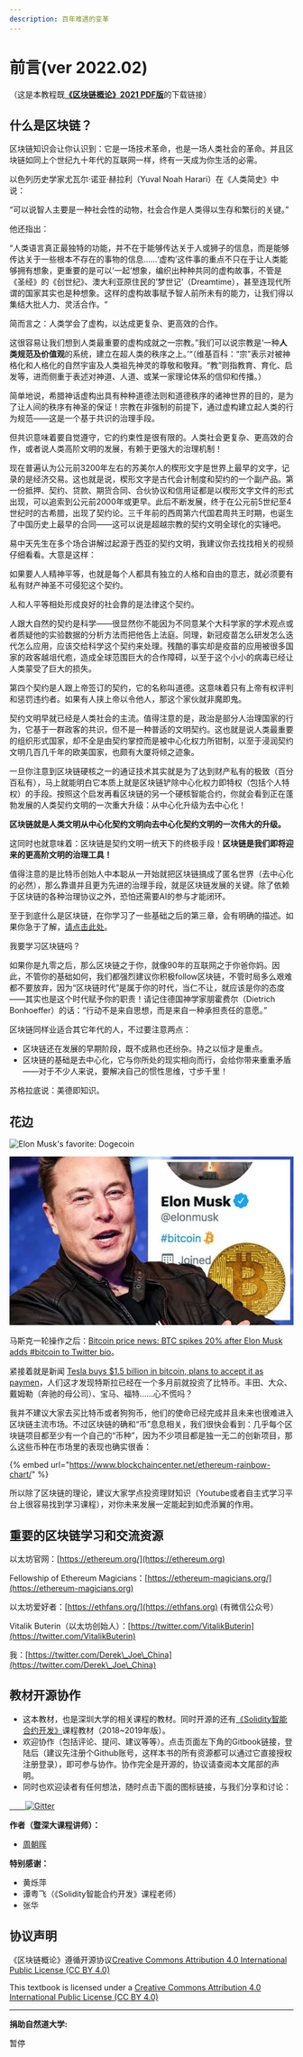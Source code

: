 ```yaml
---
description: 百年难遇的变革
---
```


# 前言(ver 2022.02)

（这是本教程既[**《区块链概论》2021 PDF版**](https://naturaldao.io/forum/essentials/33-%E3%80%8A%E5%8C%BA%E5%9D%97%E9%93%BE%E6%A6%82%E8%AE%BA%E3%80%8B2021%E7%89%88.html)的下载链接）

## **什么是区块链？**

区块链知识会让你认识到：它是一场技术革命，也是一场人类社会的革命。并且区块链如同上个世纪九十年代的互联网一样，终有一天成为你生活的必需。

以色列历史学家尤瓦尔·诺亚·赫拉利（Yuval Noah Harari）在《人类简史》中说：

“可以说智人主要是一种社会性的动物，社会合作是人类得以生存和繁衍的关键。”

他还指出：

“人类语言真正最独特的功能，并不在于能够传达关于人或狮子的信息，而是能够传达关于一些根本不存在的事物的信息……‘虚构’这件事的重点不只在于让人类能够拥有想象，更重要的是可以‘一起’想象，编织出种种共同的虚构故事，不管是《圣经》的《创世纪》、澳大利亚原住民的‘梦世记’（Dreamtime），甚至连现代所谓的国家其实也是种想象。这样的虚构故事赋予智人前所未有的能力，让我们得以集结大批人力、灵活合作。“

简而言之：人类学会了虚构，以达成更复杂、更高效的合作。

这很容易让我们想到人类最重要的虚构成就之一宗教。”我们可以说宗教是‘一种**人类规范及价值观**的系统，建立在超人类的秩序之上。’“（维基百科：“宗”表示对被神格化和人格化的自然宇宙及人类祖先神灵的尊敬和敬拜。“教”则指教育、育化、启发等，进而侧重于表述对神道、人道、或某一家理论体系的信仰和传播。）

简单地说，希腊神话虚构出具有种种道德法则和道德秩序的诸神世界的目的，是为了让人间的秩序有神圣的保证！宗教在非强制的前提下，通过虚构建立起人类的行为规范——这是一个基于共识的治理手段。

但共识意味着要自觉遵守，它的约束性是很有限的。人类社会更复杂、更高效的合作，或者说人类高阶文明的发展，有赖于更强大的治理机制！

现在普遍认为公元前3200年左右的苏美尔人的楔形文字是世界上最早的文字，记录的是经济交易。这也就是说，楔形文字是古代会计制度和契约的一个副产品。第一份抵押、契约、贷款、期货合同、合伙协议和信用证都是以楔形文字文件的形式出现，可以追索到公元前2000年或更早。此后不断发展，终于在公元前5世纪至4世纪时的古希腊，出现了契约论。三千年前的西周第六代国君周共王时期，也诞生了中国历史上最早的合同——这可以说是超越宗教的契约文明全球化的实锤吧。

易中天先生在多个场合讲解过起源于西亚的契约文明，我建议你去找找相关的视频仔细看看。大意是这样：

如果要人人精神平等，也就是每个人都具有独立的人格和自由的意志，就必须要有私有财产神圣不可侵犯这个契约。

人和人平等相处形成良好的社会靠的是法律这个契约。

人跟大自然的契约是科学——很显然你不能因为不同意某个大科学家的学术观点或者质疑他的实验数据的分析方法而把他告上法庭。同理，新冠疫苗怎么研发怎么迭代怎么应用，应该交给科学这个契约来处理。残酷的事实却是疫苗的应用被很多国家的政客越俎代庖，造成全球范围巨大的合作障碍，以至于这个小小的病毒已经让人类蒙受了巨大的损失。

第四个契约是人跟上帝签订的契约，它的名称叫道德。这意味着只有上帝有权评判和惩罚违约者。如果有人挟上帝以令他人，那这个家伙就非魔即鬼。

契约文明早就已经是人类社会的主流。值得注意的是，政治是部分人治理国家的行为，它基于一群政客的共识，但不是一种普适的文明契约。这也就是说人类最重要的组织形式国家，却不全是由契约掌控而是被中心化权力所钳制，以至于浸润契约文明几百几千年的欧美国家，也颇有大厦将倾之迹象。

一旦你注意到区块链硬核之一的通证技术其实就是为了达到财产私有的极致（百分百私有），马上就能明白它本质上就是区块链铲除中心化权力即特权（包括个人特权）的手段。按照这个启发再看区块链的另一个硬核智能合约，你就会看到正在蓬勃发展的人类契约文明的一次重大升级：从中心化升级为去中心化！

**区块链就是人类文明从中心化契约文明向去中心化契约文明的一次伟大的升级。**

这同时也就意味着：区块链是契约文明一统天下的终极手段！**区块链是我们即将迎来的更高阶文明的治理工具！**

值得注意的是比特币创始人中本聪从一开始就把区块链搞成了匿名世界（去中心化的必然），那么靠谱并且更为先进的治理手段，就是区块链发展的关键。除了依赖于区块链的各种治理协议之外，恐怕还需要AI的参与才能闭环。

至于到底什么是区块链，在你学习了一些基础之后的第三章，会有明确的描述。如果你急于了解，[请点击此处](chapter-4/what-is-blockchain.md)。



我要学习区块链吗？

如果你是九零之后，那么区块链之于你，就像90年的互联网之于你爸你妈。因此，不管你的基础如何，我们都强烈建议你积极follow区块链，不管时局多么艰难都不要放弃，因为“区块链时代”是属于你的时代，当仁不让，就应该是你的态度——其实也是这个时代赋予你的职责！请记住德国神学家朋霍费尔（Dietrich Bonhoeffer）的话：“行动不是来自思想，而是来自一种承担责任的意愿。”

区块链同样业适合其它年代的人，不过要注意两点：

* 区块链还在发展的早期阶段，既不成熟也还纷杂。持之以恒才是重点。
* 区块链的基础是去中心化，它与你所处的现实相向而行，会给你带来重重矛盾——对于不少人来说，要解决自己的惯性思维，寸步千里！

苏格拉底说：美德即知识。

## **花边**

![Elon Musk's favorite: Dogecoin](.gitbook/assets/2021-02-16\_elon-must-dogecoin.png)

![Elon Musk adds #bitcoin to his Twitter bio](.gitbook/assets/bitcoin-price-news-btc-spike-elon-musk-twitter-bio-gamestop-1390940.jpg)

马斯克一轮操作之后：[Bitcoin price news: BTC spikes 20% after Elon Musk adds #bitcoin to Twitter bio](https://www.express.co.uk/finance/city/1390940/bitcoin-price-news-btc-spike-elon-musk-twitter-bio-gamestop-evg)。

紧接着就是新闻 [Tesla buys $1.5 billion in bitcoin, plans to accept it as paymen](https://www.cnbc.com/2021/02/08/tesla-buys-1point5-billion-in-bitcoin.html)，人们这才发现特斯拉已经在一个多月前就投资了比特币。丰田、大众、戴姆勒（奔驰的母公司）、宝马、福特……心不慌吗？

我并不建议大家去买比特币或者狗狗币，他们的使命已经完成并且未来也很难进入区块链主流市场。不过区块链的确和“币”息息相关，我们很快会看到：几乎每个区块链项目都至少有一个自己的“币种”，因为不少项目都是独一无二的创新项目，那么这些币种在市场里的表现也确实很香：

{% embed url="https://www.blockchaincenter.net/ethereum-rainbow-chart/" %}

所以除了区块链的理论，建议大家学点投资理财知识（Youtube或者自主式学习平台上很容易找到学习课程），对你未来发展一定能起到如虎添翼的作用。

## 重要的区块链学习和交流资源

以太坊官网：[https://ethereum.org/](https://ethereum.org)

Fellowship of Ethereum Magicians：[https://ethereum-magicians.org/](https://ethereum-magicians.org)

以太坊爱好者：[https://ethfans.org/](https://ethfans.org) (有微信公众号）

Vitalik Buterin（以太坊创始人）：[https://twitter.com/VitalikButerin](https://twitter.com/VitalikButerin)

我：[https://twitter.com/Derek\_Joe\_China](https://twitter.com/Derek\_Joe\_China)

## 教材开源协作

* 这本教材，也是深圳大学的相关课程的教材。同时开源的还有[《Solidity智能合约开发》](https://u.naturaldao.io/solidity/)课程教材（2018\~2019年版）。
* 欢迎协作（包括评论、提问、建议等等）。点击页面左下角的Gitbook链接，登陆后（建议先注册个Github账号，这样本书的所有资源都可以通过它直接授权注册登录），即可参与协作。协作完全是开源的，协议请查阅本文尾部的声明。
* 同时也欢迎读者有任何想法，随时点击下面的图标链接，与我们分享和讨论：

[　　![Gitter](https://badges.gitter.im/naturaldao/%E5%8C%BA%E5%9D%97%E9%93%BE%E6%A6%82%E8%AE%BA.svg)](https://gitter.im/naturaldao/%E5%8C%BA%E5%9D%97%E9%93%BE%E6%A6%82%E8%AE%BA)

**作者（暨深大课程讲师）：**

* [周朝晖](https://naturaldao.io/cn/about-cn/23-core-team-cn/33-zhou.html)

**特别感谢：**

* 黄烁萍
* 谭粤飞（《Solidity智能合约开发》课程老师）
* 张华

## 协议声明

《区块链概论》遵循开源协议[Creative Commons Attribution 4.0 International Public License (CC BY 4.0)](https://creativecommons.org/licenses/by/4.0/)

This textbook is licensed under a [Creative Commons Attribution 4.0 International Public License (CC BY 4.0)](https://creativecommons.org/licenses/by/4.0/)

***

**捐助自然道大学:**

暂停
